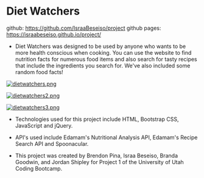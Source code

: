 # Diet Watchers

github: https://github.com/IsraaBeseiso/project
github pages: https://israabeseiso.github.io/project/


* Diet Watchers was designed to be used by anyone who wants to be more health conscious when cooking. You can use the website to find nutrition facts for numerous food items and also search for tasty recipes that include the ingredients you search for. We've also included some random food facts!

[![dietwatchers.png](https://i.postimg.cc/y6jRk9PS/dietwatchers.png)](https://postimg.cc/Jty0FsS1)

[![dietwatchers2.png](https://i.postimg.cc/bwDSC5jQ/dietwatchers2.png)](https://postimg.cc/pmvdyqrT)

[![dietwatchers3.png](https://i.postimg.cc/ncwQ1JNF/dietwatchers3.png)](https://postimg.cc/XpdJVTVm)

* Technologies used for this project include HTML, Bootstrap CSS, JavaScript and jQuery.

* API's used include Edamam's Nutritional Analysis API, Edamam's Recipe Search API and Spoonacular.

* This project was created by Brendon Pina, Israa Beseiso, Branda Goodwin, and Jordan Shipley for Project 1 of the University of Utah Coding Bootcamp.